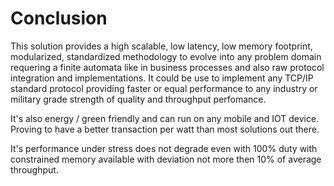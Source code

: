 # Conclusion

This solution provides a high scalable, low latency, low memory footprint, modularized, standardized methodology to evolve into
any problem domain requering a finite automata like in business
processes and also raw protocol integration and implementations.
It could be use to implement any TCP/IP standard protocol providing
faster or equal performance to any industry or military grade strength
of quality and throughput perfomance.

It's also energy / green friendly and can run on any mobile and IOT device. Proving to have a better transaction per watt than most solutions
out there.

It's performance under stress does not degrade even with 100% duty
with constrained memory available with deviation not more then 10% of average throughput.

